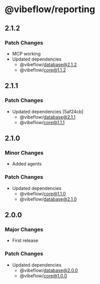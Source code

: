 # @vibeflow/reporting

## 2.1.2

### Patch Changes

- MCP working
- Updated dependencies
  - @vibeflow/database@2.1.2
  - @vibeflow/core@1.1.2

## 2.1.1

### Patch Changes

- Updated dependencies [5af24cb]
  - @vibeflow/database@2.1.1
  - @vibeflow/core@1.1.1

## 2.1.0

### Minor Changes

- Added agents

### Patch Changes

- Updated dependencies
  - @vibeflow/core@1.1.0
  - @vibeflow/database@2.1.0

## 2.0.0

### Major Changes

- First release

### Patch Changes

- Updated dependencies
  - @vibeflow/database@2.0.0
  - @vibeflow/core@1.0.0
